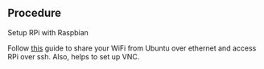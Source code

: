 Procedure
---------


Setup RPi with Raspbian

Follow [this](http://mitchtech.net/vnc-setup-on-raspberry-pi-from-ubuntu/) guide to share your WiFi from Ubuntu over ethernet and access RPi over ssh. Also, helps to set up VNC. 